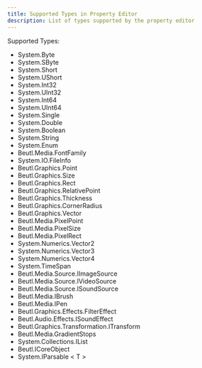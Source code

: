 ```yaml
---
title: Supported Types in Property Editor
description: List of types supported by the property editor
---
```


Supported Types:
- System.Byte
- System.SByte
- System.Short
- System.UShort
- System.Int32
- System.UInt32
- System.Int64
- System.UInt64
- System.Single
- System.Double
- System.Boolean
- System.String
- System.Enum
- Beutl.Media.FontFamily
- System.IO.FileInfo
- Beutl.Graphics.Point
- Beutl.Graphics.Size
- Beutl.Graphics.Rect
- Beutl.Graphics.RelativePoint
- Beutl.Graphics.Thickness
- Beutl.Graphics.CornerRadius
- Beutl.Graphics.Vector
- Beutl.Media.PixelPoint
- Beutl.Media.PixelSize
- Beutl.Media.PixelRect
- System.Numerics.Vector2
- System.Numerics.Vector3
- System.Numerics.Vector4
- System.TimeSpan
- Beutl.Media.Source.IImageSource
- Beutl.Media.Source.IVideoSource
- Beutl.Media.Source.ISoundSource
- Beutl.Media.IBrush
- Beutl.Media.IPen
- Beutl.Graphics.Effects.FilterEffect
- Beutl.Audio.Effects.ISoundEffect
- Beutl.Graphics.Transformation.ITransform
- Beutl.Media.GradientStops
- System.Collections.IList
- Beutl.ICoreObject
- System.IParsable &lt; T &gt;